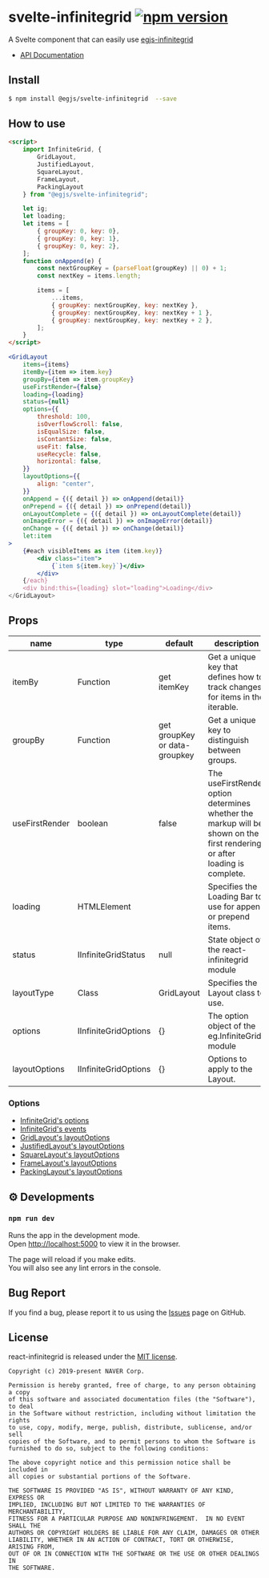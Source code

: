 # svelte-infinitegrid [![npm version](https://badge.fury.io/js/%40egjs%2Fsvelte-infinitegrid.svg)](https://badge.fury.io/js/%40egjs%2Fsvelte-infinitegrid)

A Svelte component that can easily use [egjs-infinitegrid](https://github.com/naver/egjs-infinitegrid)

* [API Documentation](https://naver.github.io/egjs-infinitegrid/release/latest/doc/)


## Install
```bash
$ npm install @egjs/svelte-infinitegrid  --save
```

## How to use
```html
<script>
    import InfiniteGrid, {
        GridLayout,
        JustifiedLayout,
        SquareLayout,
        FrameLayout,
        PackingLayout
    } from "@egjs/svelte-infinitegrid";

    let ig;
    let loading;
    let items = [
        { groupKey: 0, key: 0},
        { groupKey: 0, key: 1},
        { groupKey: 0, key: 2},
    ];
    function onAppend(e) {
        const nextGroupKey = (parseFloat(groupKey) || 0) + 1;
        const nextKey = items.length;

        items = [
            ...items,
            { groupKey: nextGroupKey, key: nextKey },
            { groupKey: nextGroupKey, key: nextKey + 1 },
            { groupKey: nextGroupKey, key: nextKey + 2 },
        ];
    }
</script>
```
```jsx
<GridLayout
    items={items}
    itemBy={item => item.key}
    groupBy={item => item.groupKey}
    useFirstRender={false}
    loading={loading}
    status={null}
    options={{
        threshold: 100,
        isOverflowScroll: false,
        isEqualSize: false,
        isContantSize: false,
        useFit: false,
        useRecycle: false,
        horizontal: false,
    }}
    layoutOptions={{
        align: "center",
    }}
    onAppend = {({ detail }) => onAppend(detail)}
    onPrepend = {({ detail }) => onPrepend(detail)}
    onLayoutComplete = {({ detail }) => onLayoutComplete(detail)}
    onImageError = {({ detail }) => onImageError(detail)}
    onChange = {({ detail }) => onChange(detail)}
    let:item
>
    {#each visibleItems as item (item.key)}
        <div class="item">
            {`item ${item.key}`}</div>
        </div>
    {/each}
    <div bind:this={loading} slot="loading">Loading</div>
</GridLayout>
```


## Props

|name|type|default|description|
|---|---|---|---|
|itemBy|Function|get itemKey|Get a unique key that defines how to track changes for items in the iterable.|
|groupBy|Function|get groupKey or data-groupkey|Get a unique key to distinguish between groups.|
|useFirstRender|boolean|false|The useFirstRender option determines whether the markup will be shown on the first rendering or after loading is complete.|
|loading|HTMLElement||Specifies the Loading Bar to use for append or prepend items.|
|status|IInfiniteGridStatus|null|State object of the react-infinitegrid module|
|layoutType|Class|GridLayout|Specifies the Layout class to use.|
|options|IInfiniteGridOptions|{}|The option object of the eg.InfiniteGrid module|
|layoutOptions|IInfiniteGridOptions|{}|Options to apply to the Layout.|


### Options
* [InfiniteGrid's options](https://naver.github.io/egjs-infinitegrid/release/latest/doc/eg.InfiniteGrid.html)
* [InfiniteGrid's events](https://naver.github.io/egjs-infinitegrid/release/latest/doc/eg.InfiniteGrid.html#event:append)
* [GridLayout's layoutOptions](https://naver.github.io/egjs-infinitegrid/release/latest/doc/eg.InfiniteGrid.GridLayout.html)
* [JustifiedLayout's layoutOptions](https://naver.github.io/egjs-infinitegrid/release/latest/doc/eg.InfiniteGrid.JustifiedLayout.html)
* [SquareLayout's layoutOptions](https://naver.github.io/egjs-infinitegrid/release/latest/doc/eg.InfiniteGrid.SquareLayout.html)
* [FrameLayout's layoutOptions](https://naver.github.io/egjs-infinitegrid/release/latest/doc/eg.InfiniteGrid.FrameLayout.html)
* [PackingLayout's layoutOptions](https://naver.github.io/egjs-infinitegrid/release/latest/doc/eg.InfiniteGrid.PackingLayout.html)




## ⚙️ Developments
### `npm run dev`

Runs the app in the development mode.<br>
Open [http://localhost:5000](http://localhost:5000) to view it in the browser.

The page will reload if you make edits.<br>
You will also see any lint errors in the console.


## Bug Report

If you find a bug, please report it to us using the [Issues](https://github.com/naver/egjs-infinitegrid/issues) page on GitHub.


## License
react-infinitegrid is released under the [MIT license](https://github.com/naver/egjs-infinitegrid/blob/master/LICENSE).


```
Copyright (c) 2019-present NAVER Corp.

Permission is hereby granted, free of charge, to any person obtaining a copy
of this software and associated documentation files (the "Software"), to deal
in the Software without restriction, including without limitation the rights
to use, copy, modify, merge, publish, distribute, sublicense, and/or sell
copies of the Software, and to permit persons to whom the Software is
furnished to do so, subject to the following conditions:

The above copyright notice and this permission notice shall be included in
all copies or substantial portions of the Software.

THE SOFTWARE IS PROVIDED "AS IS", WITHOUT WARRANTY OF ANY KIND, EXPRESS OR
IMPLIED, INCLUDING BUT NOT LIMITED TO THE WARRANTIES OF MERCHANTABILITY,
FITNESS FOR A PARTICULAR PURPOSE AND NONINFRINGEMENT.  IN NO EVENT SHALL THE
AUTHORS OR COPYRIGHT HOLDERS BE LIABLE FOR ANY CLAIM, DAMAGES OR OTHER
LIABILITY, WHETHER IN AN ACTION OF CONTRACT, TORT OR OTHERWISE, ARISING FROM,
OUT OF OR IN CONNECTION WITH THE SOFTWARE OR THE USE OR OTHER DEALINGS IN
THE SOFTWARE.
```

